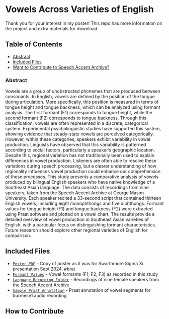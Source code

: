 # Vowels Across Varieties of English 

Thank you for your interest in my poster! This repo has more information on the project and extra materials for download.

## Table of Contents
- [Abstract](#abstract)
- [Included Files](#included-files)
- [Want to Contribute to Speech Accent Archive?](#how-to-contribute)

### Abstract
Vowels are a group of unobstructed phonemes that are produced between consonants. In English, vowels are defined by the position of the tongue during articulation. More specifically, this position is measured in terms of tongue height and tongue backness, which can be analyzed using formant analysis. The first formant (F1) corresponds to tongue height, while the second formant (F2) corresponds to tongue backness. Through this classification, vowels are often represented in a discrete, categorical system. Experimental psycholinguistic studies have supported this system, showing evidence that steady-state vowels are perceived categorically. However, within these categories, speakers exhibit variability in vowel production. Linguists have observed that this variability is patterned according to social factors, particularly a speaker’s geographic location. Despite this, regional variation has not traditionally been used to explain differences in vowel production. Listeners are often able to resolve these variations during speech processing, but a clearer understanding of how regionality influences vowel production could enhance our comprehension of these processes. This study presents a comparative analysis of vowels produced by bilingual English speakers who have native knowledge of a Southeast Asian language. The data consists of recordings from nine speakers, taken from the Speech Accent Archive at George Mason University. Each speaker recited a 33-second script that contained thirteen English vowels, including eight monophthongs and five diphthongs. Formant values for tongue height (F1) and tongue backness (F2) were extracted using Praat software and plotted on a vowel chart. The results provide a detailed overview of vowel production in Southeast Asian varieties of English, with a particular focus on distinguishing formant characteristics. Future research should explore other regional varieties of English for comparison.


## Included Files

- [`Poster PDF`](https://github.com/aaliyahnl/english_vowels/blob/main/sigma%20xi%20poster.pdf) - Copy of poster as it was for Swarthmore Sigma Xi presentation Sept 2024. #brat
- [`Formant Values`](https://github.com/aaliyahnl/english_vowels/blob/main/vowel-formants.pdf) - Vowel formants (F1, F2, F3) as recorded in this study
- [`Language Recording Folder`](https://github.com/aaliyahnl/english_vowels/tree/main/analyzed%20recordings) - Recordings of nine female speakers from the [Speech Accent Archive](https://accent.gmu.edu/)
- [`Sample Praat Annotation`](https://github.com/aaliyahnl/english_vowels/blob/main/burmese1.TextGrid) - Praat annotation of vowel segments for burmese1 audio recording


## How to Contribute

